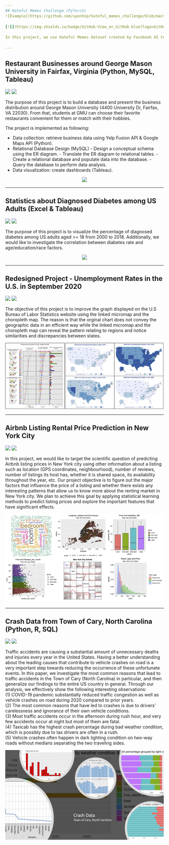 ```yaml
---
## Hateful Memes Challenge (PyTorch)
![Example](https://github.com/uyenhnp/hateful_memes_challenge/blob/master/demo/theme.jpg)

[![](https://img.shields.io/badge/GitHub-View_on_GitHub-blue?logo=GitHub)](https://github.com/uyenhnp/hateful_memes_challenge)

In this project, we use Hateful Memes dataset created by Facebook AI to detect hateful speech in memes. When we view a meme, we can't analyze the meaning by looking at only the image or text. We have to combine both of them together to undestand the true meaning. The purpose of this project is to build a multimodal convolutional neuron network to classify a memes as "hateful" or "not hateful".

---
```

## Restaurant Businesses around George Mason University in Fairfax, Virginia (Python, MySQL, Tableau)
[![](https://img.shields.io/badge/GitHub-View_on_GitHub-blue?logo=GitHub)](https://github.com/uyenhnp/gmu_business_database)
[![](https://img.shields.io/badge/Tableau-Open_Dashboard-blue?logo=Tableau)](https://public.tableau.com/app/profile/uyen.huynh4317/viz/GMU_business/Story1)

The purpose of this project is to build a database and present the business distribution around George Mason University (4400 University Dr, Fairfax, VA 22030). From that, students at GMU can choose their favorite restaurants convenient for them or match with their hobbies.

The project is implemented as following:
- Data collection: retrieve business data using Yelp Fusion API & Google Maps API (Python).
- Relational Database Design (MySQL)
\- Design a conceptual schema using the ER diagram.
\- Translate the ER diagram to relational tables.
\- Create a relational database and populate data into the database.
\- Query the database to perform data analysis.
-  Data visualization: create dashboards (Tableau).

<center><img src="https://github.com/uyenhnp/gmu_business_database/blob/master/gmu_business_review.gif?raw=true"></center>

---
## Statistics about Diagnosed Diabetes among US Adults (Excel & Tableau)
[![](https://img.shields.io/badge/GitHub-View_on_GitHub-blue?logo=GitHub)](https://github.com/uyenhnp/diabetes_us_adults)
[![](https://img.shields.io/badge/Tableau-Open_Dashboard-blue?logo=Tableau)](https://public.tableau.com/app/profile/uyen.huynh4317/viz/US_diabetes/US_diabates)

The purpose of this project is to visualize the percentage of diagnosed diabetes among US adults aged >= 18 from 2000 to 2018. Additionally, we would like to investigate the correlation between diabetes rate and age/education/race factors.

<center><img src="https://github.com/uyenhnp/uyenhnp.github.io/blob/main/images/diabetes_review.gif?raw=true"></center>

---
## Redesigned Project - Unemployment Rates in the U.S. in September 2020
[![](https://img.shields.io/badge/GitHub-View_on_GitHub-blue?logo=GitHub)](https://github.com/uyenhnp/redesigned-projects1)
[![](https://img.shields.io/badge/R_Markdown-Open_Notebook-blue?logo=R)](https://uyenhnp.github.io/projects/redesigned-projects.html)

The objective of this project is to improve the graph displayed on the U.S Bureau of Labor Statistics website using the linked micromap and the choropleth map. The reason is that the orginal chart does not convey the geographic data in an efficient way while the linked micromap and the choropleth map can reveal the pattern relating to regions and notice similarities and discrepancies between states.

<center><img src="images/redesigned_projects.jpg?raw=true"/></center>

---
## Airbnb Listing Rental Price Prediction in New York City
[![](https://img.shields.io/badge/GitHub-View_on_GitHub-blue?logo=GitHub)](https://github.com/uyenhnp/airbnb-rental-price-prediction)
[![](https://img.shields.io/badge/R_Markdown-Open_Notebook-blue?logo=R)](https://uyenhnp.github.io/projects/airbnb-rental_prediction.html)

In this project, we would like to target the scientific question of predicting Airbnb listing prices in New York city using other information about a listing such as location (GPS coordinates, neighbourhood), number of reviews, number of listings its host has, whether it is shared space, its availability throughout the year, etc. Our project objective is to figure out the major factors that influence the price of a listing and whether there exists any interesting patterns that allow us to know more about the renting market in New York city. We plan to achieve this goal by applying statistical learning methods to predict listing prices and explore the important features that have significant effects.

<center><img src="images/airbnb_rental_prediction.jpg?raw=true"/></center>

---
## Crash Data from Town of Cary, North Carolina (Python, R, SQL)
[![](https://img.shields.io/badge/GitHub-View_on_GitHub-blue?logo=GitHub)](https://github.com/uyenhnp/crashes_north_carolina)
[![](https://img.shields.io/badge/PDF-Open_Report-blue)](https://github.com/uyenhnp/crashes_north_carolina/blob/master/Report.pdf)

Traffic accidents are causing a substantial amount of unnecessary deaths and injuries every year in the United States. Having a better understanding about the leading causes that contribute to vehicle crashes on road is a very important step towards reducing the occurrence of these unfortunate events. In this paper, we investigate the most common reasons that lead to traffic accidents in the Town of Cary (North Carolina) in particular, and then generalize our findings to the entire US country in general. Through our analysis, we effectively show the following interesting observations:  
(1) COVID-19 pandemic substantially reduced traffic congestion as well as vehicle crashes on road during 2020 compared to prior years.  
(2) The most common reasons that have led to crashes is due to drivers’ carelessness and ignorance of their own vehicle conditions.  
(3) Most traffic accidents occur in the afternoon during rush hour, and very few accidents occur at night but most of them are fatal.  
(4) Taxicab has the highest crash percentage during bad weather condition, which is possibly due to tax drivers are often in a rush.  
(5) Vehicle crashes often happen in dark lighting condition on two-way roads without medians separating the two traveling sides.  

<center><img src="https://github.com/uyenhnp/crashes_north_carolina/blob/master/thumbnail.png?raw=true"/></center>
